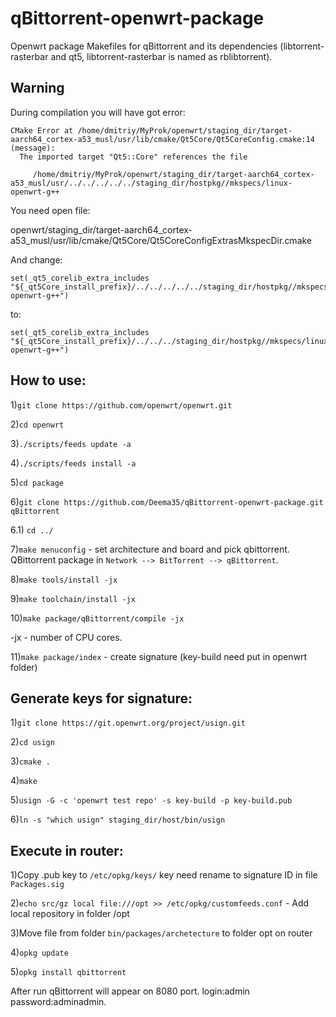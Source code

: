 # qBittorrent-openwrt-package
Openwrt package Makefiles for qBittorrent and its dependencies (libtorrent-rasterbar and qt5, libtorrent-rasterbar is named as rblibtorrent).

## Warning

During compilation you will have got error:
```
CMake Error at /home/dmitriy/MyProk/openwrt/staging_dir/target-aarch64_cortex-a53_musl/usr/lib/cmake/Qt5Core/Qt5CoreConfig.cmake:14 (message):
  The imported target "Qt5::Core" references the file

     /home/dmitriy/MyProk/openwrt/staging_dir/target-aarch64_cortex-a53_musl/usr/../../../../../staging_dir/hostpkg//mkspecs/linux-openwrt-g++
```

You need open file: 

openwrt/staging_dir/target-aarch64_cortex-a53_musl/usr/lib/cmake/Qt5Core/Qt5CoreConfigExtrasMkspecDir.cmake

And change:
```
set(_qt5_corelib_extra_includes "${_qt5Core_install_prefix}/../../../../../staging_dir/hostpkg//mkspecs/linux-openwrt-g++")
```
to:
```
set(_qt5_corelib_extra_includes "${_qt5Core_install_prefix}/../../../staging_dir/hostpkg//mkspecs/linux-openwrt-g++")
```
## How to use:


1)`git clone https://github.com/openwrt/openwrt.git`

2)`cd openwrt`

3)`./scripts/feeds update -a`

4)`./scripts/feeds install -a`

5)`cd package`

6)`git clone https://github.com/Deema35/qBittorrent-openwrt-package.git qBittorrent`

6.1) `cd ../`

7)`make menuconfig` - set architecture and board and pick qbittorrent. QBittorrent package in `Network --> BitTorrent --> qBittorrent`.

8)`make tools/install -jx`

9)`make toolchain/install -jx`

10)`make package/qBittorrent/compile -jx`

-jx - number of CPU cores.

11)`make package/index` - create signature (key-build need put in openwrt folder)

## Generate keys for signature:

1)`git clone https://git.openwrt.org/project/usign.git`

2)`cd usign`

3)`cmake .`

4)`make`

5)`usign -G -c 'openwrt test repo' -s key-build -p key-build.pub`

6)`ln -s "which usign" staging_dir/host/bin/usign`

## Execute in router:

1)Copy .pub key to `/etc/opkg/keys/` key need rename to signature ID in file `Packages.sig`

2)`echo src/gz local file:///opt >> /etc/opkg/customfeeds.conf` - Add local repository in folder /opt

3)Move file from folder `bin/packages/archetecture` to folder opt on router

4)`opkg update`

5)`opkg install qbittorrent`

After run qBittorrent will appear on 8080 port. login:admin password:adminadmin.



